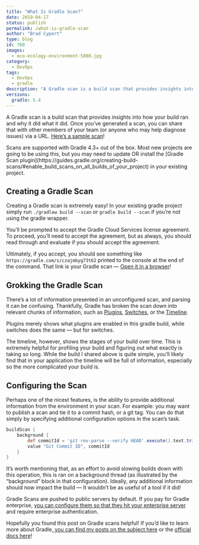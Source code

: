 ```yaml
---
title: "What Is Gradle Scan?"
date: 2019-04-17
status: publish
permalink: /what-is-gradle-scan
author: "Brad Cypert"
type: blog
id: 760
images:
  - eco-ecology-environment-5808.jpg
category:
  - DevOps
tags:
  - DevOps
  - gradle
description: "A Gradle scan is a build scan that provides insights into how your build ran and why it did what it did. Scans are shareable and configurable."
versions:
  gradle: 5.4
---
```




A Gradle scan is a build scan that provides insights into how your build ran and why it did what it did. Once you’ve generated a scan, you can share that with other members of your team (or anyone who may help diagnose issues) via a URL. [Here’s a sample scan](https://gradle.com/s/czajmbyg73t62)!

<HeadsUp title="Heads Up!">
  Scans are supported with Gradle 4.3+ out of the box. Most new projects are
  going to be using this, but you may need to update OR install the [Gradle Scan
  plugin](https://guides.gradle.org/creating-build-scans/#enable_build_scans_on_all_builds_of_your_project)
  in your existing project.
</HeadsUp>

## Creating a Gradle Scan

Creating a Gradle scan is extremely easy! In your existing gradle project simply run `./gradlew build --scan` or `gradle build --scan` if you’re not using the gradle wrapper.

You’ll be prompted to accept the Gradle Cloud Services license agreement. To proceed, you’ll need to accept the agreement, but as always, you should read through and evaluate if you should accept the agreement.

Ultimately, if you accept, you should see something like `https://gradle.com/s/czajmbyg73t62` printed to the console at the end of the command. That link is your Gradle scan — [Open it in a browser](https://gradle.com/s/czajmbyg73t62)!

## Grokking the Gradle Scan

There’s a lot of information presented in an unconfigured scan, and parsing it can be confusing. Thankfully, Gradle has broken the scan down into relevant chunks of information, such as [Plugins](https://scans.gradle.com/s/czajmbyg73t62/plugins), [Switches](https://scans.gradle.com/s/czajmbyg73t62/switches), or the [Timeline](https://scans.gradle.com/s/czajmbyg73t62/timeline).

Plugins merely shows what plugins are enabled in this gradle build, while switches does the same — but for switches.

The timeline, however, shows the stages of your build over time. This is extremely helpful for profiling your build and figuring out what exactly is taking so long. While the build I shared above is quite simple, you’ll likely find that in your application the timeline will be full of information, especially so the more complicated your build is.

## Configuring the Scan

Perhaps one of the nicest features, is the ability to provide additional information from the environment in your scan. For example: you may want to publish a scan and tie it to a commit hash, or a git tag. You can do that simply by specifying additional configuration options in the scan’s task.

```gradle
buildScan {
    background {
        def commitId = 'git rev-parse --verify HEAD'.execute().text.trim()
        value "Git Commit ID", commitId
    }
}
```

It’s worth mentioning that, as an effort to avoid slowing builds down with this operation, this is ran on a background thread (as illustrated by the “background” block in that configuration). Ideally, any additional information should now impact the build — It wouldn’t be as useful of a tool if it did!

<HeadsUp title="A Note for Gradle Enterprise Users">
  Gradle Scans are pushed to public servers by default. If you pay for Gradle
  enterprise, <a target="_blank" href="https://docs.gradle.com/build-scan-plugin/?_ga=2.101945985.1677862482.1555510221-996774626.1548092762#set_the_location_of_your_gradle_enterprise_instance">you can configure them so that they hit your enterprise server</a>
  and require enterprise authentication.
</HeadsUp>

Hopefully you found this post on Gradle scans helpful! If you’d like to learn
more about Gradle,[ you can find my posts on the subject
here](/tags/gradle) or the [official docs
here](https://docs.gradle.org/current/userguide/userguide.html)!
